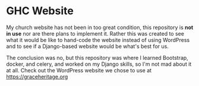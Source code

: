 # GHC Website
My church website has not been in too great condition, this repository is **not in use** nor are there plans to implement it.
Rather this was created to see what it would be like to hand-code the website instead of using WordPress and to see if a Django-based website would be what's best for us.

The conclusion was no, but this repository was where I learned Bootstrap, docker, and celery, and worked on my Django skills, so I'm not mad about it at all. Check out the WordPress website we chose to use at https://graceheritage.org
